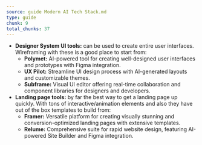 ```yaml
---
source: guide Modern AI Tech Stack.md
type: guide
chunk: 9
total_chunks: 37
---
```


* **Designer System UI tools:** can be used to create entire user interfaces. Wireframing with these is a good place to start from:
    * **Polymet:** AI-powered tool for creating well-designed user interfaces and prototypes with Figma integration.
    * **UX Pilot:** Streamline UI design process with AI-generated layouts and customizable themes.
    * **Subframe:** Visual UI editor offering real-time collaboration and component libraries for designers and developers.
* **Landing page tools:** by far the best way to get a landing page up quickly. With tons of interactive/animation elements and also they have out of the box templates to build from:
    * **Framer:** Versatile platform for creating visually stunning and conversion-optimized landing pages with extensive templates.
    * **Relume:** Comprehensive suite for rapid website design, featuring AI-powered Site Builder and Figma integration.